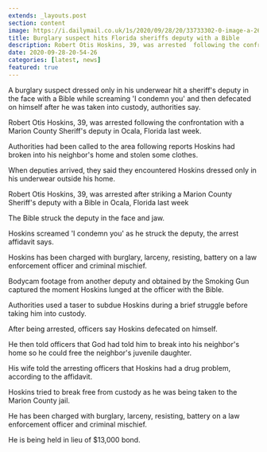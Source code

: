 ```yaml
---
extends: _layouts.post
section: content
image: https://i.dailymail.co.uk/1s/2020/09/28/20/33733302-0-image-a-26_1601322505894.jpg 
title: Burglary suspect hits Florida sheriffs deputy with a Bible 
description: Robert Otis Hoskins, 39, was arrested  following the confrontation with a Marion County Sheriffs deputy in Ocala, Florida last week. 
date: 2020-09-28-20-54-26 
categories: [latest, news] 
featured: true 
--- 
```

A burglary suspect dressed only in his underwear hit a sheriff's deputy in the face with a Bible while screaming 'I condemn you' and then defecated on himself after he was taken into custody, authorities say. 

Robert Otis Hoskins, 39, was arrested following the confrontation with a Marion County Sheriff's deputy in Ocala, Florida last week.

Authorities had been called to the area following reports Hoskins had broken into his neighbor's home and stolen some clothes.   

When deputies arrived, they said they encountered Hoskins dressed only in his underwear outside his home. 

Robert Otis Hoskins, 39, was arrested after striking a Marion County Sheriff's deputy with a Bible in Ocala, Florida last week

The Bible struck the deputy in the face and jaw. 

Hoskins screamed 'I condemn you' as he struck the deputy, the arrest affidavit says. 

Hoskins has been charged with burglary, larceny, resisting, battery on a law enforcement officer and criminal mischief.

Bodycam footage from another deputy and obtained by the Smoking Gun captured the moment Hoskins lunged at the officer with the Bible. 

Authorities used a taser to subdue Hoskins during a brief struggle before taking him into custody. 

After being arrested, officers say Hoskins defecated on himself.  

He then told officers that God had told him to break into his neighbor's home so he could free the neighbor's juvenile daughter. 

His wife told the arresting officers that Hoskins had a drug problem, according to the affidavit. 

Hoskins tried to break free from custody as he was being taken to the Marion County jail. 

He has been charged with burglary, larceny, resisting, battery on a law enforcement officer and criminal mischief.

He is being held in lieu of $13,000 bond.

